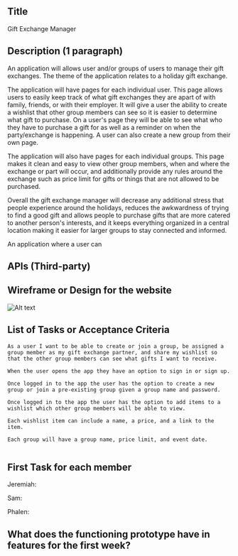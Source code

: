 ## Title

Gift Exchange Manager

## Description (1 paragraph)
An application will allows user and/or groups of users to manage their gift exchanges. The theme of the application relates to a holiday gift exchange. 

The application will have pages for each individual user. This page allows users to easily keep track of what gift exchanges they are apart of with family, friends, or with their employer. It will give a user the ability to create a wishlist that other group members can see so it is easier to determine what gift to purchase. On a user's page they will be able to see what who they have to purchase a gift for as well as a reminder on when the party/exchange is happening. A user can also create a new group from their own page.

The application will also have pages for each individual groups. This page makes it clean and easy to view other group members, when and where the exchange or part will occur, and additionally provide any rules around the exchange such as price limit for gifts or things that are not allowed to be purchased.

Overall the gift exchange manager will decrease any additional stress that people experience around the holidays, reduces the awkwardness of trying to find a good gift and allows people to purchase gifts that are more catered to another person's interests, and it keeps everything organized in a central location making it easier for larger groups to stay connected and informed.

An application where a user can

## APIs (Third-party)

## Wireframe or Design for the website
![Alt text](./landing-page-design.png)

## List of Tasks or Acceptance Criteria

```
As a user I want to be able to create or join a group, be assigned a group member as my gift exchange partner, and share my wishlist so that the other group members can see what gifts I want to receive.

When the user opens the app they have an option to sign in or sign up.

Once logged in to the app the user has the option to create a new group or join a pre-existing group given a group name and password.

Once logged in to the app the user has the option to add items to a wishlist which other group members will be able to view.

Each wishlist item can include a name, a price, and a link to the item.

Each group will have a group name, price limit, and event date.


```

## First Task for each member

Jeremiah:

Sam:

Phalen:

## What does the functioning prototype have in features for the first week?
